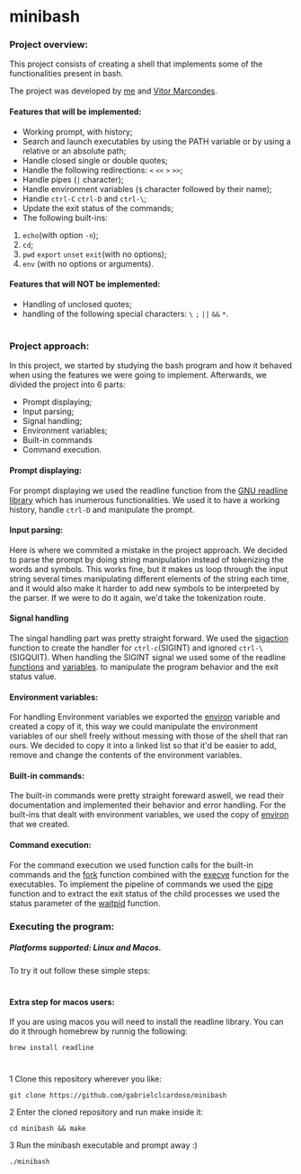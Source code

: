 # minibash
### Project overview:
This project consists of creating a shell that implements some of the functionalities present in bash.

The project was developed by [me](https://www.linkedin.com/in/gabrielclcardoso/) and [Vitor Marcondes](https://www.linkedin.com/in/itsmevitinn/).

#### Features that will be implemented:
* Working prompt, with history;
* Search and launch executables by using the PATH variable or by using a relative or an absolute path;
* Handle closed single or double quotes;
* Handle the following redirections: `<` `<<` `>` `>>`;
* Handle pipes (`|` character);
* Handle environment variables (`$` character followed by their name);
* Handle `ctrl-C` `ctrl-D` and `ctrl-\`;
* Update the exit status of the commands;
* The following built-ins: 
1. `echo`(with option `-n`);
2. `cd`;
3. `pwd` `export` `unset` `exit`(with no options);
4. `env` (with no options or arguments).

#### Features that will NOT be implemented:
* Handling of unclosed quotes;
* handling of the following special characters: `\` `;` `||` `&&` `*`.

#
### Project approach:
In this project, we started by studying the bash program and how it behaved when using the features we were going to implement.
Afterwards, we divided the project into 6 parts:
* Prompt displaying;
* Input parsing;
* Signal handling;
* Environment variables;
* Built-in commands
* Command execution.

#### Prompt displaying:
For prompt displaying we used the readline function from the [GNU readline library](https://tiswww.case.edu/php/chet/readline/rltop.html#Documentation)
which has inumerous functionalities.
We used it to have a working history, handle `ctrl-D` and manipulate the prompt.

#### Input parsing:
Here is where we commited a mistake in the project approach. We decided to parse the prompt by doing string manipulation instead of tokenizing the words and symbols. This works fine, but it makes us loop through the input string several times manipulating different elements of the string each time, and it would also make it harder to add new symbols to be interpreted by the parser. If we were to do it again, we'd take the tokenization route.

#### Signal handling
The singal handling part was pretty straight forward. We used the [sigaction](https://linux.die.net/man/2/sigaction) function to create the handler for `ctrl-c`(SIGINT) and ignored `ctrl-\`(SIGQUIT). When handling the SIGINT signal we used some of the readline [functions](https://tiswww.case.edu/php/chet/readline/readline.html#Readline-Convenience-Functions) and [variables](https://tiswww.case.edu/php/chet/readline/readline.html#index-rl_005freadline_005fstate). to manipulate the program behavior and the exit status value.

#### Environment variables:
For handling Environment variables we exported the [environ](https://linux.die.net/man/7/environ) variable and created a copy of it, this way we could manipulate the environment variables of our shell freely without messing with those of the shell that ran ours. We decided to copy it into a linked list so that it'd be easier to add, remove and change the contents of the environment variables.

#### Built-in commands:
The built-in commands were pretty straight foreward aswell, we read their documentation and implemented their behavior and error handling. For the built-ins that dealt with environment variables, we used the copy of [environ](https://linux.die.net/man/7/environ) that we created.

#### Command execution:
For the command execution we used function calls for the built-in commands and the [fork](https://linux.die.net/man/2/fork) function combined with the [execve](https://linux.die.net/man/2/execve) function for the executables. To implement the pipeline of commands we used the [pipe](https://linux.die.net/man/2/pipe) function and to extract the exit status of the child processes we used the status parameter of the [waitpid](https://linux.die.net/man/2/waitpid) function.

### Executing the program:

##### Platforms supported: Linux and Macos.
To try it out follow these simple steps:
#
#### Extra step for macos users:
If you are using macos you will need to install the readline library. You can do it through homebrew by runnig the following:
```
brew install readline
```
#

1 Clone this repository wherever you like:

```
git clone https://github.com/gabrielclcardoso/minibash
```
2 Enter the cloned repository and run make inside it:
```
cd minibash && make
```
3 Run the minibash executable and prompt away :)
```
./minibash
```

